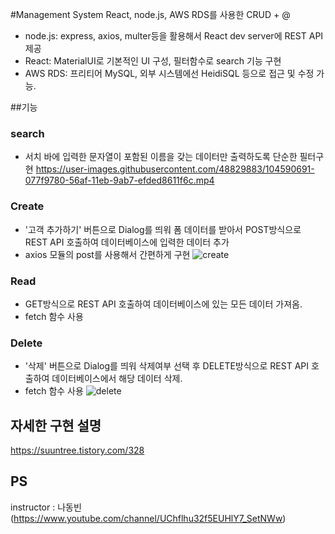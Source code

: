 #Management System
React, node.js, AWS RDS를 사용한 CRUD + @
- node.js: express, axios, multer등을 활용해서 React dev server에 REST API 제공
- React: MaterialUI로 기본적인 UI 구성, 필터함수로 search 기능 구현
- AWS RDS: 프리티어 MySQL, 외부 시스템에선 HeidiSQL 등으로 접근 및 수정 가능.

##기능 
### search
 - 서치 바에 입력한 문자열이 포함된 이름을 갖는 데이터만 출력하도록 단순한 필터구현
https://user-images.githubusercontent.com/48829883/104590691-077f9780-56af-11eb-9ab7-efded8611f6c.mp4

### Create
 - '고객 추가하기' 버튼으로 Dialog를 띄워 폼 데이터를 받아서 POST방식으로 REST API 호출하여 데이터베이스에 입력한 데이터 추가 
 -  axios 모듈의 post를 사용해서 간편하게 구현
 ![create](https://user-images.githubusercontent.com/48829883/104590790-23833900-56af-11eb-80fe-db8cb808f475.gif)

### Read
 - GET방식으로 REST API 호출하여 데이터베이스에 있는 모든 데이터 가져옴.
 - fetch 함수 사용

### Delete
 - '삭제' 버튼으로 Dialog를 띄워 삭제여부 선택 후 DELETE방식으로 REST API 호출하여 데이터베이스에서 해당 데이터 삭제.
 - fetch 함수 사용
 ![delete](https://user-images.githubusercontent.com/48829883/104590752-16fee080-56af-11eb-8115-6892adc658c9.gif)


## 자세한 구현 설명
https://suuntree.tistory.com/328


 ## PS
 instructor : 나동빈 (https://www.youtube.com/channel/UChflhu32f5EUHlY7_SetNWw)